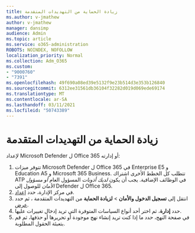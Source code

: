 ```yaml
---
title: زيادة الحماية من التهديدات المتقدمة
ms.author: v-jmathew
author: v-jmathew
manager: dansimp
audience: Admin
ms.topic: article
ms.service: o365-administration
ROBOTS: NOINDEX, NOFOLLOW
localization_priority: Normal
ms.collection: Adm_O365
ms.custom:
- "9000760"
- "7391"
ms.openlocfilehash: 49f690a08ed39e5132f9e23b514d3e353b126840
ms.sourcegitcommit: 6312ee31561db36104f32282d019d069ede69174
ms.translationtype: MT
ms.contentlocale: ar-SA
ms.lasthandoff: 03/11/2021
ms.locfileid: "50743389"
---
```

# <a name="increase-protection-from-advanced-threats"></a>زيادة الحماية من التهديدات المتقدمة

لإعداد Microsoft Defender ل Office 365 أو إدارته:

1. تتوفر ميزات Microsoft Defender ل Office 365 في Enterprise E5 و Education A5 و Microsoft 365 Business. تتطلب كل الخطط الأخرى اشتراك ATP في الوظائف الإضافية. يجب أن يكون *لديك أذونات* المسؤول العام *أو مسؤول الأمان* للوصول إلى Defender ل Office 365.
2. في مركز الإدارة، حدد [إعداد](https://go.microsoft.com/fwlink/p/?linkid=2075721).
3. انتقل إلى **تسجيل الدخول والأمان**  >  **لزيادة الحماية** من التهديدات المتقدمة ، ثم حدد [عرض](https://go.microsoft.com/fwlink/?linkid=2109302).
4. حدد **إدارة**، ثم اختر أحد أنواع السياسات المتوفرة التي تريد إدخال تغييرات عليها.
5. في صفحة النهج، حدد ما إذا كنت تريد إنشاء نهج موجودة أو تحريرها أو حذفها، ثم قم بتعبئة الحقول المطلوبة.
